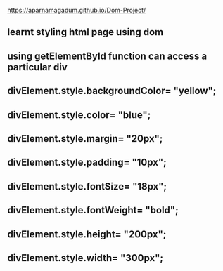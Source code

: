 https://aparnamagadum.github.io/Dom-Project/

<h2>learnt styling html page using dom</h2>
<h2>using getElementById function can access a particular div</h2>
<h2>divElement.style.backgroundColor= "yellow";</h2>
<h2>divElement.style.color= "blue";</h2>
<h2>divElement.style.margin= "20px";</h2>
<h2>divElement.style.padding= "10px";</h2>
<h2>divElement.style.fontSize= "18px";</h2>
<h2>divElement.style.fontWeight= "bold";</h2>
<h2>divElement.style.height= "200px";</h2>
<h2>divElement.style.width= "300px";</h2>

